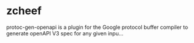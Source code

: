 # zcheef
protoc-gen-openapi is a plugin for the Google protocol buffer compiler to generate openAPI V3 spec for any given inpu…
